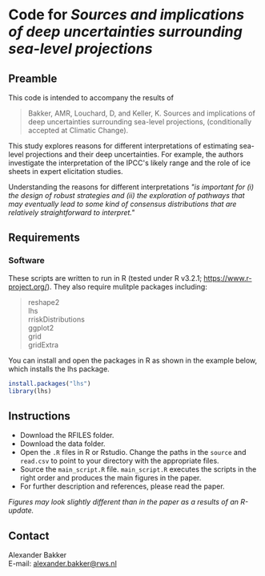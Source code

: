 # Code for *Sources and implications of deep uncertainties surrounding sea-level projections*

## Preamble
This code is intended to accompany the results of

> Bakker, AMR, Louchard, D, and Keller, K. Sources and implications of deep uncertainties surrounding sea-level projections, (conditionally accepted at Climatic Change).

This study explores reasons for different interpretations of estimating sea-level projections and their deep uncertainties. For example, the authors investigate the interpretation of the IPCC's likely range and the role of ice sheets in expert elicitation studies. 

Understanding the reasons for different interpretations *"is important for (i) the design of robust strategies and (ii) the exploration of pathways that may eventually lead to some kind of consensus distributions that are relatively straightforward to interpret."*

## Requirements
### Software
These scripts are written to run in R (tested under R v3.2.1; https://www.r-project.org/). They also require mulitple packages including:  
>reshape2  
lhs  
rriskDistributions  
ggplot2  
grid  
gridExtra

You can install and open the packages in R as shown in the example below, which installs the lhs package.

```R
install.packages("lhs")
library(lhs)
```

## Instructions
* Download the RFILES folder.
* Download the data folder.
* Open the `.R` files in R or Rstudio. Change the paths in the `source` and `read.csv` to point to your directory with the appropriate files.
* Source the `main_script.R` file. `main_script.R` executes the scripts in the right order and produces the main figures in the paper.
* For further description and references, please read the paper.

*Figures may look slightly different than in the paper as a results of an R-update.*

## Contact
Alexander Bakker  
E-mail: alexander.bakker@rws.nl

